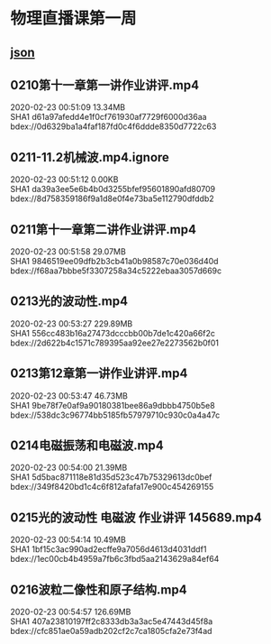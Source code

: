 # 物理直播课第一周

## [json](1.json)

0210第十一章第一讲作业讲评.mp4  
---
2020-02-23 00:51:09  13.34MB  
SHA1  d61a97afedd4e1f0cf761930af7729f6000d36aa  
bdex://0d6329ba1a4faf187fd0c4f6ddde8350d7722c63  


0211-11.2机械波.mp4.ignore  
---
2020-02-23 00:51:12  0.00KB  
SHA1  da39a3ee5e6b4b0d3255bfef95601890afd80709  
bdex://8d758359186f9a1d8e0f4e73ba5e112790dfddb2  


0211第十一章第二讲作业讲评.mp4  
---
2020-02-23 00:51:58  29.07MB  
SHA1  9846519ee09dfb2b3cb41a0b98587c70e036d40d  
bdex://f68aa7bbbe5f3307258a34c5222ebaa3057d669c  


0213光的波动性.mp4  
---
2020-02-23 00:53:27  229.89MB  
SHA1  556cc483b16a27473dcccbb00b7de1c420a66f2c  
bdex://2d622b4c1571c789395aa92ee27e2273562b0f01  


0213第12章第一讲作业讲评.mp4  
---
2020-02-23 00:53:47  46.73MB  
SHA1  9be78f7e0af9a90180381bee86a9dbbb4750b5e8  
bdex://538dc3c96774bb5185fb57979710c930c0a4a47c  


0214电磁振荡和电磁波.mp4  
---
2020-02-23 00:54:00  21.39MB  
SHA1  5d5bac871118e81d35d523c47b75329613dc0bef  
bdex://349f8420bd1c4c6f812afafa17e900c454269155  


0215光的波动性 电磁波 作业讲评 145689.mp4  
---
2020-02-23 00:54:14  10.49MB  
SHA1  1bf15c3ac990ad2ecffe9a7056d4613d4031ddf1  
bdex://1ec00cb4b4959a7fb6c3fbd5aa2143629a84ef64  


0216波粒二像性和原子结构.mp4  
---
2020-02-23 00:54:57  126.69MB  
SHA1  407a23810197ff2c8333db3a3ac5e47443d45f8a  
bdex://cfc851ae0a59adb202cf2c7ca1805cfa2e73f4ad  


